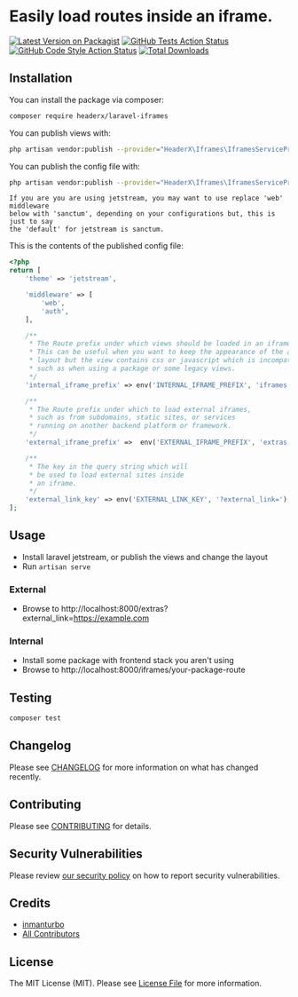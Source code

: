 # Easily load routes inside an iframe.

[![Latest Version on Packagist](https://img.shields.io/packagist/v/headerx/laravel-iframes.svg?style=flat-square)](https://packagist.org/packages/headerx/laravel-iframes)
[![GitHub Tests Action Status](https://img.shields.io/github/workflow/status/headerx/laravel-iframes/run-tests?label=tests)](https://github.com/headerx/laravel-iframes/actions?query=workflow%3Arun-tests+branch%3Amain)
[![GitHub Code Style Action Status](https://img.shields.io/github/workflow/status/headerx/laravel-iframes/Check%20&%20fix%20styling?label=code%20style)](https://github.com/headerx/laravel-iframes/actions?query=workflow%3A"Check+%26+fix+styling"+branch%3Amain)
[![Total Downloads](https://img.shields.io/packagist/dt/headerx/laravel-iframes.svg?style=flat-square)](https://packagist.org/packages/headerx/laravel-iframes)


## Installation

You can install the package via composer:

```bash
composer require headerx/laravel-iframes
```

You can publish views with:

```bash
php artisan vendor:publish --provider="HeaderX\Iframes\IframesServiceProvider" --tag="iframes-views"
```

You can publish the config file with:
```bash
php artisan vendor:publish --provider="HeaderX\Iframes\IframesServiceProvider" --tag="iframes-config"
```
    If you are you are using jetstream, you may want to use replace 'web' middleware
    below with 'sanctum', depending on your configurations but, this is just to say
    the 'default' for jetstream is sanctum.

This is the contents of the published config file:

```php
<?php
return [
    'theme' => 'jetstream',

    'middleware' => [
        'web',
        'auth',
    ],

    /**
     * The Route prefix under which views should be loaded in an iframe.
     * This can be useful when you want to keep the appearance of the app
     * layout but the view contains css or javascript which is incompatible,
     * such as when using a package or some legacy views.
     */
    'internal_iframe_prefix' => env('INTERNAL_IFRAME_PREFIX', 'iframes'),

    /**
     * The Route prefix under which to load external iframes,
     * such as from subdomains, static sites, or services
     * running on another backend platform or framework.
     */
    'external_iframe_prefix' =>  env('EXTERNAL_IFRAME_PREFIX', 'extras'),

    /**
     * The key in the query string which will
     * be used to load external sites inside
     * an iframe.
     */
    'external_link_key' => env('EXTERNAL_LINK_KEY', '?external_link='),
];
```
## Usage
- Install laravel jetstream, or publish the views and change the layout
- Run `artisan serve`

### External

- Browse to http://localhost:8000/extras?external_link=https://example.com

### Internal

- Install some package with frontend stack you aren't using
- Browse to http://localhost:8000/iframes/your-package-route

## Testing

```bash
composer test
```

## Changelog

Please see [CHANGELOG](CHANGELOG.md) for more information on what has changed recently.

## Contributing

Please see [CONTRIBUTING](.github/CONTRIBUTING.md) for details.

## Security Vulnerabilities

Please review [our security policy](../../security/policy) on how to report security vulnerabilities.

## Credits

- [inmanturbo](https://github.com/inmanturbo)
- [All Contributors](../../contributors)

## License

The MIT License (MIT). Please see [License File](LICENSE.md) for more information.
